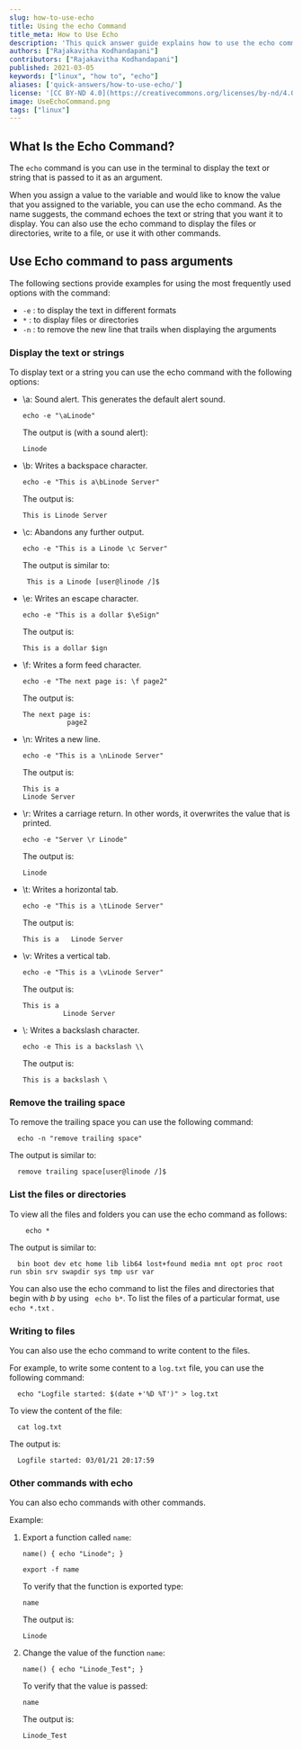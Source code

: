```yaml
---
slug: how-to-use-echo
title: Using the echo Command
title_meta: How to Use Echo
description: 'This quick answer guide explains how to use the echo command to view values, how to write to a file using the command, and how to use echo with other commands.'
authors: ["Rajakavitha Kodhandapani"]
contributors: ["Rajakavitha Kodhandapani"]
published: 2021-03-05
keywords: ["linux", "how to", "echo"]
aliases: ['quick-answers/how-to-use-echo/']
license: '[CC BY-ND 4.0](https://creativecommons.org/licenses/by-nd/4.0)'
image: UseEchoCommand.png
tags: ["linux"]
---
```


## What Is the Echo Command?

The `echo` command is you can use in the terminal to display the text or string that is passed to it as an argument.

When you assign a value to the variable and would like to know the value that you assigned to the variable, you can use the echo command. As the name suggests, the command echoes the text or string that you want it to display. You can also use the echo command to display the files or directories, write to a file, or use it with other commands.

## Use Echo command to pass arguments

The following sections provide examples for using the most frequently used options with the command:

   -  `-e` : to display the text in different formats
   -  `*` : to display files or directories
   -  `-n` : to remove the new line that trails when displaying the arguments

### Display the text or strings

To display text or a string you can use the echo command with the following options:

  - \a: Sound alert. This generates the default alert sound.

        echo -e "\aLinode"

    The output is (with a sound alert):

        Linode

  - \b: Writes a backspace character.

        echo -e "This is a\bLinode Server"

    The output is:

        This is Linode Server

  - \c: Abandons any further output.

        echo -e "This is a Linode \c Server"

    The output is similar to:

         This is a Linode [user@linode /]$

  - \e: Writes an escape character.

        echo -e "This is a dollar $\eSign"

    The output is:

        This is a dollar $ign

  - \f: Writes a form feed character.

        echo -e "The next page is: \f page2"

    The output is:

        The next page is:
                   page2

  - \n: Writes a new line.

        echo -e "This is a \nLinode Server"

    The output is:

        This is a
        Linode Server

  - \r: Writes a carriage return. In other words, it overwrites the value that is printed.

        echo -e "Server \r Linode"

    The output is:

        Linode

  - \t: Writes a horizontal tab.

        echo -e "This is a \tLinode Server"

    The output is:

        This is a 	Linode Server

  - \v: Writes a vertical tab.

        echo -e "This is a \vLinode Server"

    The output is:

        This is a
                  Linode Server
  - \\: Writes a backslash character.

        echo -e This is a backslash \\

    The output is:

        This is a backslash \

### Remove the trailing space
To remove the trailing space you can use the following command:

      echo -n "remove trailing space"

The output is similar to:

      remove trailing space[user@linode /]$


### List the files or directories

To view all the files and folders you can use the echo command as follows:

        echo *

  The output is similar to:

      bin boot dev etc home lib lib64 lost+found media mnt opt proc root run sbin srv swapdir sys tmp usr var

You can also use the echo command to list the files and directories that begin with *b* by using ``` echo b*```. To list the files of a particular format, use ``` echo *.txt``` .

### Writing to files

You can also use the echo command to write content to the files.

For example, to write some content to a `log.txt` file, you can use the following command:

      echo "Logfile started: $(date +'%D %T')" > log.txt

  To view the content of the file:

      cat log.txt

  The output is:

      Logfile started: 03/01/21 20:17:59


### Other commands with echo

You can also echo commands with other commands.

Example:

   1. Export a function called `name`:

          name() { echo "Linode"; }

          export -f name

      To verify that the function is exported type:

          name

      The output is:

          Linode

   1. Change the value of the function `name`:

          name() { echo "Linode_Test"; }

      To verify that the value is passed:

          name

      The output is:

          Linode_Test

